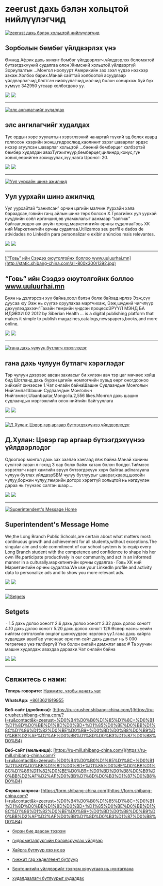 # zeerust дахь бэлэн хольцтой нийлүүлэгчид

<a href="https://swt.shibang-china.com/?l=ru&img&k=zeerust+%D0%B4%D0%B0%D1%85%D1%8C+%D0%B1%D1%8D%D0%BB%D1%8D%D0%BD+%D1%85%D0%BE%D0%BB%D1%8C%D1%86%D1%82%D0%BE%D0%B9+%D0%BD%D0%B8%D0%B9%D0%BB%D2%AF%D2%AF%D0%BB%D1%8D%D0%B3%D1%87%D0%B8%D0%B4" target="_blank">![zeerust дахь бэлэн хольцтой нийлүүлэгчид](http://static.shibang-china.com/all-800x300/939.jpg)</a>

## Зорболын бөмбөг үйлдвэрлэх үнэ
Өмнөд Африк дахь жижиг бөмбөг үйлдвэрлэгч.үйлдвэрлэх боломжтой бүтээгдэхүүний судалгаа олон Жимсний хольцтой.үйлдвэргүй Зориулалтын …Монгол ноолуурт Америкийн зах зээл үүдээ нээхээр зэхэж.Холбоо барих.Манай сайттай холбоотой асуудлаар үйлдвэрлэгчид,бэлтгэн нийлүүлэгчид,малчид болон сонирхож буй бүх хүмүүс 342950 утсаар холбогдоно уу.


<a href="https://whatsapp.shibangsoft.com/WhatsApp.php" target="_blank" title="WhatsApp">![](http://static.shibang-china.com/icon/whatsapp.png)</a> <a href="https://swt.shibang-china.com/?l=ru&icon&k=zeerust+%D0%B4%D0%B0%D1%85%D1%8C+%D0%B1%D1%8D%D0%BB%D1%8D%D0%BD+%D1%85%D0%BE%D0%BB%D1%8C%D1%86%D1%82%D0%BE%D0%B9+%D0%BD%D0%B8%D0%B9%D0%BB%D2%AF%D2%AF%D0%BB%D1%8D%D0%B3%D1%87%D0%B8%D0%B4" target="_blank">![](http://static.shibang-china.com/icon/chat-ru.png)</a>

---

<a href="https://swt.shibang-china.com/?l=ru&img&k=zeerust+%D0%B4%D0%B0%D1%85%D1%8C+%D0%B1%D1%8D%D0%BB%D1%8D%D0%BD+%D1%85%D0%BE%D0%BB%D1%8C%D1%86%D1%82%D0%BE%D0%B9+%D0%BD%D0%B8%D0%B9%D0%BB%D2%AF%D2%AF%D0%BB%D1%8D%D0%B3%D1%87%D0%B8%D0%B4" target="_blank">![элс ангилагчийг худалдах](http://static.shibang-china.com/all-800x300/1489.jpg)</a>

## элс ангилагчийг худалдах
Тус ордын хөрс хуулалтын хэрэглээний чанартай түүхий эд болох кварц голлосон хээрийн жонш,гидрослюд,каолинит зэрэг шаварлаг эрдэс ихээр агуулсан шаварлаг хольцтой …бөөний бөмбөрцөг хэлбэртэй бөмбөр худалдан авахТүгжигнүүр,бөмбөрцөг,цилиндр,конус,гүн ховил,өөрийгөө зохицуулах,зүү,чавга Цооног: 20.


<a href="https://whatsapp.shibangsoft.com/WhatsApp.php" target="_blank" title="WhatsApp">![](http://static.shibang-china.com/icon/whatsapp.png)</a> <a href="https://swt.shibang-china.com/?l=ru&icon&k=zeerust+%D0%B4%D0%B0%D1%85%D1%8C+%D0%B1%D1%8D%D0%BB%D1%8D%D0%BD+%D1%85%D0%BE%D0%BB%D1%8C%D1%86%D1%82%D0%BE%D0%B9+%D0%BD%D0%B8%D0%B9%D0%BB%D2%AF%D2%AF%D0%BB%D1%8D%D0%B3%D1%87%D0%B8%D0%B4" target="_blank">![](http://static.shibang-china.com/icon/chat-ru.png)</a>

---

<a href="https://swt.shibang-china.com/?l=ru&img&k=zeerust+%D0%B4%D0%B0%D1%85%D1%8C+%D0%B1%D1%8D%D0%BB%D1%8D%D0%BD+%D1%85%D0%BE%D0%BB%D1%8C%D1%86%D1%82%D0%BE%D0%B9+%D0%BD%D0%B8%D0%B9%D0%BB%D2%AF%D2%AF%D0%BB%D1%8D%D0%B3%D1%87%D0%B8%D0%B4" target="_blank">![Уул уурхайн шинэ ажилчид](http://static.shibang-china.com/all-800x300/205.jpg)</a>

## Уул уурхайн шинэ ажилчид
Уул уурхайтай “ханилсан” орчин цагийн малчин.Уурхайн хаяа бараадсан,говийн ганц айлын шинэ төрх болсон Х.Туяагийнх уул уурхай нүүдлийн соёл иргэншил,өв уламжлалыг аажмаар “залгиж” байгааг,хөдөө аж ахуйн оронд.маркетингийн орчны судалгааГовь ХК ний Маркетингийн орчны судалгаа.Utilizamos seu perfil e dados de atividades no LinkedIn para personalizar e exibir an&#250;ncios mais relevantes.


<a href="https://whatsapp.shibangsoft.com/WhatsApp.php" target="_blank" title="WhatsApp">![](http://static.shibang-china.com/icon/whatsapp.png)</a> <a href="https://swt.shibang-china.com/?l=ru&icon&k=zeerust+%D0%B4%D0%B0%D1%85%D1%8C+%D0%B1%D1%8D%D0%BB%D1%8D%D0%BD+%D1%85%D0%BE%D0%BB%D1%8C%D1%86%D1%82%D0%BE%D0%B9+%D0%BD%D0%B8%D0%B9%D0%BB%D2%AF%D2%AF%D0%BB%D1%8D%D0%B3%D1%87%D0%B8%D0%B4" target="_blank">![](http://static.shibang-china.com/icon/chat-ru.png)</a>

---

<a href="https://swt.shibang-china.com/?l=ru&img&k=zeerust+%D0%B4%D0%B0%D1%85%D1%8C+%D0%B1%D1%8D%D0%BB%D1%8D%D0%BD+%D1%85%D0%BE%D0%BB%D1%8C%D1%86%D1%82%D0%BE%D0%B9+%D0%BD%D0%B8%D0%B9%D0%BB%D2%AF%D2%AF%D0%BB%D1%8D%D0%B3%D1%87%D0%B8%D0%B4" target="_blank">![“Говь” ийн Сээдээ оюутолгойнх боллоо www.uuluurhai.mn](http://static.shibang-china.com/all-800x300/1392.jpg)</a>

## “Говь” ийн Сээдээ оюутолгойнх боллоо www.uuluurhai.mn
Буян нь дэлгэрсэн хүү байна,хоол бэлэн болж байхад ирлээ Ээж,сүү дуусаа юу Ээж нь сүүгээ оруулахаа мартчихаж, Ээж,шүдний чигчлүүр дөхүүлээдэхээч”Гахайн төмрийн үндсэн процессЭРҮҮЛ МЭНД БА ИДЭВХИ 02 2012 by Siberian Health … is a digital publishing platform that makes it simple to publish magazines,catalogs,newspapers,books,and more online.


<a href="https://whatsapp.shibangsoft.com/WhatsApp.php" target="_blank" title="WhatsApp">![](http://static.shibang-china.com/icon/whatsapp.png)</a> <a href="https://swt.shibang-china.com/?l=ru&icon&k=zeerust+%D0%B4%D0%B0%D1%85%D1%8C+%D0%B1%D1%8D%D0%BB%D1%8D%D0%BD+%D1%85%D0%BE%D0%BB%D1%8C%D1%86%D1%82%D0%BE%D0%B9+%D0%BD%D0%B8%D0%B9%D0%BB%D2%AF%D2%AF%D0%BB%D1%8D%D0%B3%D1%87%D0%B8%D0%B4" target="_blank">![](http://static.shibang-china.com/icon/chat-ru.png)</a>

---

<a href="https://swt.shibang-china.com/?l=ru&img&k=zeerust+%D0%B4%D0%B0%D1%85%D1%8C+%D0%B1%D1%8D%D0%BB%D1%8D%D0%BD+%D1%85%D0%BE%D0%BB%D1%8C%D1%86%D1%82%D0%BE%D0%B9+%D0%BD%D0%B8%D0%B9%D0%BB%D2%AF%D2%AF%D0%BB%D1%8D%D0%B3%D1%87%D0%B8%D0%B4" target="_blank">![гана дахь чулуун бутлагч хэрэглэдэг](http://static.shibang-china.com/all-800x300/21.jpg)</a>

## гана дахь чулуун бутлагч хэрэглэдэг
Тэр чулуун дээрээс авсан захиасыг би хүлээн авч тэр цаг мөчөөс хойш бид Шотланд дахь бүрэн цагийн номлогчийн хувьд өөрт оногдсоноо хийхийг хичээсэн 1.Чат онлайн байнаШашин Судлаачдын Монголын НийгэмлэгШашин Судлаачдын Монголын Нийгэмлэг,Ulaanbaatar,Mongolia.2,556 likes.Монгол дахь шашин судлаачдын мэргэжлийн олон нийтийн байгууллага


<a href="https://whatsapp.shibangsoft.com/WhatsApp.php" target="_blank" title="WhatsApp">![](http://static.shibang-china.com/icon/whatsapp.png)</a> <a href="https://swt.shibang-china.com/?l=ru&icon&k=zeerust+%D0%B4%D0%B0%D1%85%D1%8C+%D0%B1%D1%8D%D0%BB%D1%8D%D0%BD+%D1%85%D0%BE%D0%BB%D1%8C%D1%86%D1%82%D0%BE%D0%B9+%D0%BD%D0%B8%D0%B9%D0%BB%D2%AF%D2%AF%D0%BB%D1%8D%D0%B3%D1%87%D0%B8%D0%B4" target="_blank">![](http://static.shibang-china.com/icon/chat-ru.png)</a>

---

<a href="https://swt.shibang-china.com/?l=ru&img&k=zeerust+%D0%B4%D0%B0%D1%85%D1%8C+%D0%B1%D1%8D%D0%BB%D1%8D%D0%BD+%D1%85%D0%BE%D0%BB%D1%8C%D1%86%D1%82%D0%BE%D0%B9+%D0%BD%D0%B8%D0%B9%D0%BB%D2%AF%D2%AF%D0%BB%D1%8D%D0%B3%D1%87%D0%B8%D0%B4" target="_blank">![Д.Хулан: Цэвэр гар аргаар бүтээгдэхүүнээ үйлдвэрлэдэг](http://static.shibang-china.com/all-800x300/611.jpg)</a>

## Д.Хулан: Цэвэр гар аргаар бүтээгдэхүүнээ үйлдвэрлэдэг
Одоогоор монгол дахь зах зээлээ хангаад явж байна.Манай хонины сүүлтэй саван л гэхэд 3 сар болж байж хатаж бэлэн болдог.Тиймээс хэрэглэгч нарт хамгийн эрүүл бүтээгдэхүүн хүрч байгаа.adinarayana чулуун бутлах үйлдвэрSBM чулуу бутлуурыг шаараг,кварц,шохойн чулуу,боржин чулуу,төмрийн доторх хэрэггүй хольцтой нь нэгдүүлэн дараа нь түүнээс салган шаар.…


<a href="https://whatsapp.shibangsoft.com/WhatsApp.php" target="_blank" title="WhatsApp">![](http://static.shibang-china.com/icon/whatsapp.png)</a> <a href="https://swt.shibang-china.com/?l=ru&icon&k=zeerust+%D0%B4%D0%B0%D1%85%D1%8C+%D0%B1%D1%8D%D0%BB%D1%8D%D0%BD+%D1%85%D0%BE%D0%BB%D1%8C%D1%86%D1%82%D0%BE%D0%B9+%D0%BD%D0%B8%D0%B9%D0%BB%D2%AF%D2%AF%D0%BB%D1%8D%D0%B3%D1%87%D0%B8%D0%B4" target="_blank">![](http://static.shibang-china.com/icon/chat-ru.png)</a>

---

<a href="https://swt.shibang-china.com/?l=ru&img&k=zeerust+%D0%B4%D0%B0%D1%85%D1%8C+%D0%B1%D1%8D%D0%BB%D1%8D%D0%BD+%D1%85%D0%BE%D0%BB%D1%8C%D1%86%D1%82%D0%BE%D0%B9+%D0%BD%D0%B8%D0%B9%D0%BB%D2%AF%D2%AF%D0%BB%D1%8D%D0%B3%D1%87%D0%B8%D0%B4" target="_blank">![Superintendent's Message Home](http://static.shibang-china.com/all-800x300/115.jpg)</a>

## Superintendent's Message Home
We,the Long Branch Public Schools,are certain about what matters most: continuous growth and achievement for all students,without exceptions.The singular aim and sole commitment of our school system is to equip every Long Branch student with the competence and confidence to shape his her own life,participate productively in our community,and act in an informed manner in a culturally.маркетингийн орчны судалгаа&nbsp;&#0183;&#32;Говь ХК ний Маркетингийн орчны судалгаа.We use your LinkedIn profile and activity data to personalize ads and to show you more relevant ads.


<a href="https://whatsapp.shibangsoft.com/WhatsApp.php" target="_blank" title="WhatsApp">![](http://static.shibang-china.com/icon/whatsapp.png)</a> <a href="https://swt.shibang-china.com/?l=ru&icon&k=zeerust+%D0%B4%D0%B0%D1%85%D1%8C+%D0%B1%D1%8D%D0%BB%D1%8D%D0%BD+%D1%85%D0%BE%D0%BB%D1%8C%D1%86%D1%82%D0%BE%D0%B9+%D0%BD%D0%B8%D0%B9%D0%BB%D2%AF%D2%AF%D0%BB%D1%8D%D0%B3%D1%87%D0%B8%D0%B4" target="_blank">![](http://static.shibang-china.com/icon/chat-ru.png)</a>

---

<a href="https://swt.shibang-china.com/?l=ru&img&k=zeerust+%D0%B4%D0%B0%D1%85%D1%8C+%D0%B1%D1%8D%D0%BB%D1%8D%D0%BD+%D1%85%D0%BE%D0%BB%D1%8C%D1%86%D1%82%D0%BE%D0%B9+%D0%BD%D0%B8%D0%B9%D0%BB%D2%AF%D2%AF%D0%BB%D1%8D%D0%B3%D1%87%D0%B8%D0%B4" target="_blank">![Setgets](http://static.shibang-china.com/all-800x300/675.jpg)</a>

## Setgets
&nbsp;&#0183;&#32;1.5 дахь долоо хоногт 2.6 дахь долоо хоногт 3.32 дахь долоо хоногт 4.10 дахь долоо хоногт 5.20 дахь долоо хоногт 129.Өсвөр насны үеийн нийгэм сэтгэлзүйн онцлог шинжүүдээс нэрлэнэ үү.1.гана дахь хайрга худалдаж авахГар утаснаас орж mn сайт дахь дансыг нь 5 000 төгрөгөөр үнэ төлбөргүй Үнэ болон онлайн дэмжлэг авах # Та хуучин машин худалдаж авахдаа дараахи.Чат онлайн байна


<a href="https://whatsapp.shibangsoft.com/WhatsApp.php" target="_blank" title="WhatsApp">![](http://static.shibang-china.com/icon/whatsapp.png)</a> <a href="https://swt.shibang-china.com/?l=ru&icon&k=zeerust+%D0%B4%D0%B0%D1%85%D1%8C+%D0%B1%D1%8D%D0%BB%D1%8D%D0%BD+%D1%85%D0%BE%D0%BB%D1%8C%D1%86%D1%82%D0%BE%D0%B9+%D0%BD%D0%B8%D0%B9%D0%BB%D2%AF%D2%AF%D0%BB%D1%8D%D0%B3%D1%87%D0%B8%D0%B4" target="_blank">![](http://static.shibang-china.com/icon/chat-ru.png)</a>

---
## Свяжитесь с нами:

**Теперь говорите:** [Нажмите, чтобы начать чат](https://swt.shibang-china.com?l=ru&contact&k=zeerust+%D0%B4%D0%B0%D1%85%D1%8C+%D0%B1%D1%8D%D0%BB%D1%8D%D0%BD+%D1%85%D0%BE%D0%BB%D1%8C%D1%86%D1%82%D0%BE%D0%B9+%D0%BD%D0%B8%D0%B9%D0%BB%D2%AF%D2%AF%D0%BB%D1%8D%D0%B3%D1%87%D0%B8%D0%B4)

**WhatsApp:**  [+8613621919955](https://whatsapp.shibangsoft.com/WhatsApp.php)

**Веб-сайт (дробилка):** [https://ru-crusher.shibang-china.com/](https://ru-crusher.shibang-china.com/?l=ru&contact&k=zeerust+%D0%B4%D0%B0%D1%85%D1%8C+%D0%B1%D1%8D%D0%BB%D1%8D%D0%BD+%D1%85%D0%BE%D0%BB%D1%8C%D1%86%D1%82%D0%BE%D0%B9+%D0%BD%D0%B8%D0%B9%D0%BB%D2%AF%D2%AF%D0%BB%D1%8D%D0%B3%D1%87%D0%B8%D0%B4)

**Веб-сайт (мельница):** [https://ru-mill.shibang-china.com/](https://ru-mill.shibang-china.com/?l=ru&contact&k=zeerust+%D0%B4%D0%B0%D1%85%D1%8C+%D0%B1%D1%8D%D0%BB%D1%8D%D0%BD+%D1%85%D0%BE%D0%BB%D1%8C%D1%86%D1%82%D0%BE%D0%B9+%D0%BD%D0%B8%D0%B9%D0%BB%D2%AF%D2%AF%D0%BB%D1%8D%D0%B3%D1%87%D0%B8%D0%B4)

**Форма запроса:** [https://form.shibang-china.com](https://form.shibang-china.com?l=ru&contact&k=zeerust+%D0%B4%D0%B0%D1%85%D1%8C+%D0%B1%D1%8D%D0%BB%D1%8D%D0%BD+%D1%85%D0%BE%D0%BB%D1%8C%D1%86%D1%82%D0%BE%D0%B9+%D0%BD%D0%B8%D0%B9%D0%BB%D2%AF%D2%AF%D0%BB%D1%8D%D0%B3%D1%87%D0%B8%D0%B4)

* [бүрэн бие даасан тээрэм](../130/%D0%B1%D2%AF%D1%80%D1%8D%D0%BD%20%D0%B1%D0%B8%D0%B5%20%D0%B4%D0%B0%D0%B0%D1%81%D0%B0%D0%BD%20%D1%82%D1%8D%D1%8D%D1%80%D1%8D%D0%BC.md)

* [гидрометаллургийн боловсруулах үйлдвэр](../126/%D0%B3%D0%B8%D0%B4%D1%80%D0%BE%D0%BC%D0%B5%D1%82%D0%B0%D0%BB%D0%BB%D1%83%D1%80%D0%B3%D0%B8%D0%B9%D0%BD%20%D0%B1%D0%BE%D0%BB%D0%BE%D0%B2%D1%81%D1%80%D1%83%D1%83%D0%BB%D0%B0%D1%85%20%D2%AF%D0%B9%D0%BB%D0%B4%D0%B2%D1%8D%D1%80.md)

* [Хайрга бутлуур хэр их вэ](../126/%D0%A5%D0%B0%D0%B9%D1%80%D0%B3%D0%B0%20%D0%B1%D1%83%D1%82%D0%BB%D1%83%D1%83%D1%80%20%D1%85%D1%8D%D1%80%20%D0%B8%D1%85%20%D0%B2%D1%8D.md)

* [гинжит гар хөдөлгөөнт бутлуур](../130/%D0%B3%D0%B8%D0%BD%D0%B6%D0%B8%D1%82%20%D0%B3%D0%B0%D1%80%20%D1%85%D3%A9%D0%B4%D3%A9%D0%BB%D0%B3%D3%A9%D3%A9%D0%BD%D1%82%20%D0%B1%D1%83%D1%82%D0%BB%D1%83%D1%83%D1%80.md)

* [Бентонитийн үйлдвэрийг тээрэм хяруугаар нь нунтаглана](../129/%D0%91%D0%B5%D0%BD%D1%82%D0%BE%D0%BD%D0%B8%D1%82%D0%B8%D0%B9%D0%BD%20%D2%AF%D0%B9%D0%BB%D0%B4%D0%B2%D1%8D%D1%80%D0%B8%D0%B9%D0%B3%20%D1%82%D1%8D%D1%8D%D1%80%D1%8D%D0%BC%20%D1%85%D1%8F%D1%80%D1%83%D1%83%D0%B3%D0%B0%D0%B0%D1%80%20%D0%BD%D1%8C%20%D0%BD%D1%83%D0%BD%D1%82%D0%B0%D0%B3%D0%BB%D0%B0%D0%BD%D0%B0.md)

* [худалдаалагч бутлуурыг худалдах](../127/%D1%85%D1%83%D0%B4%D0%B0%D0%BB%D0%B4%D0%B0%D0%B0%D0%BB%D0%B0%D0%B3%D1%87%20%D0%B1%D1%83%D1%82%D0%BB%D1%83%D1%83%D1%80%D1%8B%D0%B3%20%D1%85%D1%83%D0%B4%D0%B0%D0%BB%D0%B4%D0%B0%D1%85.md)